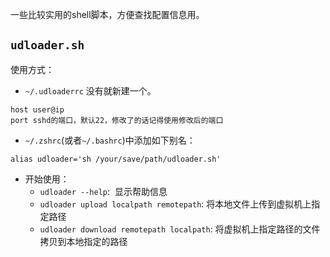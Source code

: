 一些比较实用的shell脚本，方便查找配置信息用。

## `udloader.sh`
使用方式：
- `~/.udloaderrc` 没有就新建一个。

```
host user@ip
port sshd的端口，默认22，修改了的话记得使用修改后的端口
```
- `~/.zshrc`(或者`~/.bashrc`)中添加如下别名：

```
alias udloader='sh /your/save/path/udloader.sh'
```

- 开始使用：
  * `udloader --help`:  显示帮助信息
  * `udloader upload localpath remotepath`: 将本地文件上传到虚拟机上指定路径
  * `udloader download remotepath localpath`: 将虚拟机上指定路径的文件拷贝到本地指定的路径
